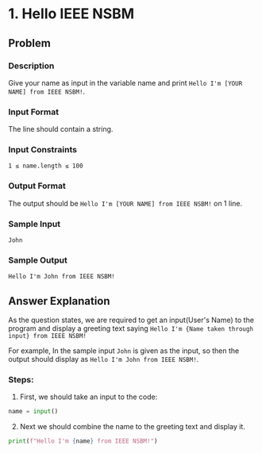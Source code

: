 # 1. Hello IEEE NSBM

## Problem

### Description

Give your name as input in the variable name and print `Hello I'm [YOUR NAME] from IEEE NSBM!`.

### Input Format

The line should contain a string.

### Input Constraints

`1 ≤ name.length ≤ 100`

### Output Format

The output should be `Hello I'm [YOUR NAME] from IEEE NSBM!` on 1 line.

### Sample Input

```
John
``` 

### Sample Output

```
Hello I'm John from IEEE NSBM!
```

## Answer Explanation

As the question states, we are required to get an input(User's Name) to the program and display a greeting text saying `Hello I'm {Name taken through input} from IEEE NSBM!`

For example, In the sample input `John` is given as the input, so then the output should display as `Hello I'm John from IEEE NSBM!`.

### Steps:

1. First, we should take an input to the code:
```python
name = input()
```
2. Next we should combine the name to the greeting text and display it.
```python
print(f"Hello I'm {name} from IEEE NSBM!")
```
